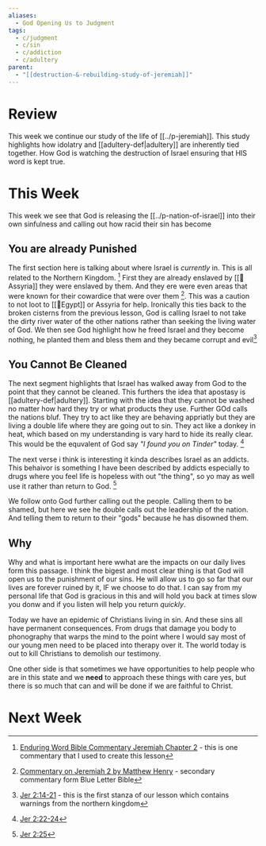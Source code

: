 ```yaml
---
aliases:
  - God Opening Us to Judgment
tags:
  - c/judgment
  - c/sin
  - c/addiction
  - c/adultery
parent:
  - "[[destruction-&-rebuilding-study-of-jeremiah]]"
---
```

# Review
This week we continue our study of the life of [[../p-jeremiah]]. This study highlights how idolatry and [[adultery-def|adultery]] are inherently tied together. How God is watching the destruction of Israel ensuring that HIS word is kept true.
# This Week
This week we see that God is releasing the [[../p-nation-of-israel]] into their own sinfulness and calling out how racid their sin has become

## You are already Punished
The first section here is talking about where Israel is *currently* in.  This is all related to the Northern Kingdom. [^cite1] First they are already enslaved by [[📌Assyria]]  they were enslaved by them. And they ere were even areas that were known for their cowardice that were over them [^cite2].  This was a caution to not loot to [[📌Egypt]] or Assyria for help. Ironically this ties back to the broken cisterns from the previous lesson, God is calling Israel to not take the dirty river water of the other nations rather than seeking the living water of God. We then see God highlight how he freed Israel and they become nothing, he planted them and bless them and they became corrupt and evil[^b1]

[^cite1]: [Enduring Word Bible Commentary Jeremiah Chapter 2](https://enduringword.com/bible-commentary/jeremiah-2/) - this is one commentary that I used to create this lesson
[^cite2]: [Commentary on Jeremiah 2 by Matthew Henry](https://www.blueletterbible.org/Comm/mhc/Jer/Jer_002.cfm) - secondary commentary form Blue Letter Bible
[^b1]: [Jer 2:14-21](Jer%202.md) - this is the first stanza of our lesson which contains warnings from the northern kingdom


## You Cannot Be Cleaned
The next segment highlights that Israel has walked away from God to the point that they cannot be cleaned. This furthers the idea that apostasy is [[adultery-def|adultery]]. Starting with the idea that they cannot be washed no matter how hard they try or what products they use. Further GOd calls the nations bluf. They try to act like they are behaving appriatly but they are living a double life where they are going out to sin. They act like a donkey in heat, which based on my understanding is vary hard to hide its really clear. This would be the equvalent of God say *"I found you on Tinder"* today. [^b2]

[^b2]: [Jer 2:22-24](Jer%202.md)

The next verse i think is interesting it kinda describes Israel as an addicts. This behaivor is something I have been described by addicts especially to drugs where you feel life is hopeless with out "the thing", so yo may as well use it rather than return to God. [^b3]

[^b3]: [Jer 2:25](Jer%202.md)

We follow onto God further calling out the people. Calling them to be shamed, but here we see he double calls out the leadership of the nation. And telling them to return to their "gods" because he has disowned them.

## Why
Why and what is important here wwhat are the impacts on our daily lives form this passage. I think the bigest and most clear thing is that God will open us to the punishment of our sins. He will allow us to go so far that our lives are forever ruined by it, IF we choose to do that. I can say from my personal life that God is gracious in this and will hold you back at times slow you donw and if you listen will help you return *quickly*.

Today we have an epidemic of Christians living in sin. And these sins all have permanent consequences. From drugs that damage you body to phonography that warps the mind to the point where I would say most of our young men need to be placed into therapy over it. The world today is out to kill Christians to demolish our testimony.

One other side is that sometimes we have opportunities to help people who are in this state and we **need** to approach these things with care yes, but there is so much that can and will be done if we are faithful to Christ.
# Next Week